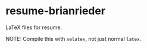 # resume-brianrieder
LaTeX files for resume.

NOTE: Compile this with `xelatex`, not just normal `latex`.
